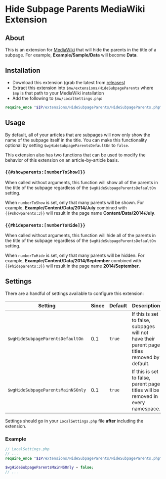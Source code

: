 # Hide Subpage Parents MediaWiki Extension

## About

This is an extension for [MediaWiki] that will hide the parents in the title of a subpage. For example, **Example/Sample/Data** will become **Data**.

## Installation

- Download this extension (grab the latest from [releases](https://github.com/bharley/mw-hidesubpageparents/releases))
- Extract this extension into `$mw/extensions/HideSubpageParents` where `$mp` is that path to your MediaWiki installation
- Add the following to `$mw/LocalSettings.php`:

```php
require_once "$IP/extensions/HideSubpageParents/HideSubpageParents.php";
```

## Usage

By default, all of your articles that are subpages will now only show the name of the subpage itself in the title. You can make this functionality optional by setting `$wgHideSubpageParentsDefaultOn` to `false`.

This extension also has two functions that can be used to modify the behavior of this extension on an article-by-article basis.

### `{{#showparents:[numberToShow]}}`
When called without arguments, this function will show all of the parents in the title of the subpage regardless of the `$wgHideSubpageParentsDefaultOn` setting.

When `numberToShow` is set, only that many parents will be shown. For example, **Example/Content/Data/2014/July** combined with `{{#showparents:3}}` will result in the page name **Content/Data/2014/July**.

### `{{#hideparents:[numberToHide]}}`
When called without arguments, this function will hide all of the parents in the title of the subpage regardless of the `$wgHideSubpageParentsDefaultOn` setting.

When `numberToHide` is set, only that many parents will be hidden. For example, **Example/Content/Data/2014/September** combined with `{{#hideparents:3}}` will result in the page name **2014/September**.

## Settings

There are a handful of settings available to configure this extension:

Setting                           | Since | Default | Description
--------------------------------- | ----- | ------- | -----------
`$wgHideSubpageParentsDefaultOn`  | 0.1   | `true`  | If this is set to false, subpages will not have their parent page titles removed by default.
`$wgHideSubpageParentsMainNSOnly` | 0.1   | `true`  | If this is set to false, parent page titles will be removed in every namespace.

Settings should go in your `LocalSettings.php` file **after** including the extension.

### Example

```php
// LocalSettings.php
// ...
require_once "$IP/extensions/HideSubpageParents/HideSubpageParents.php";

$wgHideSubpageParentsMainNSOnly = false;
// ...
```



[MediaWiki]: https://www.mediawiki.org

